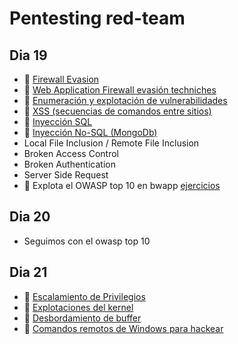 # Pentesting red-team



## Dia 19


- 📗 [Firewall Evasion](./firewall-evasion.md)
- 📗 [Web Application Firewall evasión techniches](./firewall-evasion-techniques.md)
- 📗 [Enumeración y explotación de vulnerabilidades](./vulnerabilities-enumeration-exploitation.md)
- 📗 [XSS (secuencias de comandos entre sitios)](./xss-cross-site-scripting.md)
- 📗 [Inyección SQL](./sql-injection.md)
- 📗 [Inyección No-SQL (MongoDb)](./no-sql-injection-mongodb.md)
- Local File Inclusion / Remote File Inclusion
- Broken Access Control
- Broken Authentication
- Server Side Request
- 🧪 Explota el OWASP top 10 en bwapp [ejercicios](https://github.com/breatheco-de/owasp-top10-exercises)


## Dia 20

- Seguimos con el owasp top 10
  
## Dia 21

- 📗 [Escalamiento de Privilegios](./privilege-escalation.md)
- 📗 [Explotaciones del kernel](./kernel-exploit.md)
- 📗 [Desbordamiento de buffer](./buffer-overflow.md)
- 📗 [Comandos remotos de Windows para hackear](./windows-remote-hacking-commands.md)


